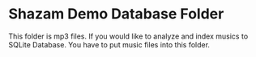 # Shazam Demo Database Folder

This folder is mp3 files. If you would like to analyze and index musics to SQLite Database. You have to put music files into this folder.